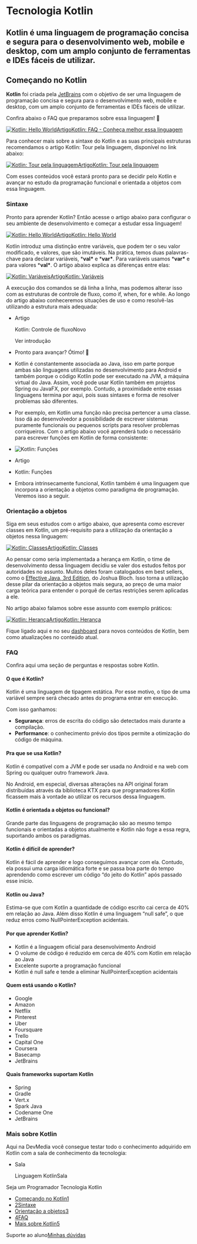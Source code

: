 # Tecnologia Kotlin

## Kotlin é uma linguagem de programação concisa e segura para o desenvolvimento web, mobile e desktop, com um amplo conjunto de ferramentas e IDEs fáceis de utilizar.



## Começando no Kotlin

**Kotlin** foi criada pela [JetBrains](https://kotlinlang.org/) com o objetivo de ser uma linguagem de programação concisa e segura para o desenvolvimento web, mobile e desktop, com um amplo conjunto de ferramentas e IDEs fáceis de utilizar.

Confira abaixo o FAQ que preparamos sobre essa linguagem! 🙌

[![Kotlin: Hello World](https://www.devmedia.com.br/imagens/articles/artigo-kotlin-hello-world-40670.png)ArtigoKotlin: FAQ - Conheça melhor essa linguagem](https://www.devmedia.com.br/kotlin-faq-conheca-melhor-essa-linguagem/40754)

Para conhecer mais sobre a sintaxe do Kotlin e as suas principais estruturas recomendamos o artigo Kotlin: Tour pela linguagem, disponível no link abaixo:

[![Kotlin: Tour pela linguagem](https://www.devmedia.com.br/arquivos/Artigos/40721/thumb_tour.png)ArtigoKotlin: Tour pela linguagem](https://www.devmedia.com.br/kotlin-tour-pela-linguagem/40721)

Com esses conteúdos você estará pronto para se decidir pelo Kotlin e avançar no estudo da programação funcional e orientada a objetos com essa linguagem.

### Sintaxe

Pronto para aprender Kotlin? Então acesse o artigo abaixo para configurar o seu ambiente de desenvolvimento e começar a estudar essa linguagem!

[![Kotlin: Hello World](https://www.devmedia.com.br/imagens/articles/artigo-kotlin-hello-world-40670.png)ArtigoKotlin: Hello World](https://www.devmedia.com.br/kotlin-hello-world/40670)

Kotlin introduz uma distinção entre variáveis, que podem ter o seu valor modificado, e valores, que são imutáveis. Na prática, temos duas palavras-chave para declarar variáveis, ***val\*** e ***var\***. Para variáveis usamos ***var\*** e para valores ***val\***. O artigo abaixo explica as diferenças entre elas:

[![Kotlin: Variáveis](https://www.devmedia.com.br/arquivos/Artigos/40721/thumb_variaveis.png)ArtigoKotlin: Variáveis](https://www.devmedia.com.br/kotlin-variaveis/40673)

A execução dos comandos se dá linha a linha, mas podemos alterar isso com as estruturas de controle de fluxo, como if, when, for e while. Ao longo do artigo abaixo conheceremos situações de uso e como resolvê-las utilizando a estrutura mais adequada:

- Artigo

  Kotlin: Controle de fluxoNovo

  Ver introdução

  

- Pronto para avançar? Ótimo! 🙌

- Kotlin é constantemente associada ao Java, isso em parte porque ambas são linguagens utilizadas no desenvolvimento para Android e também porque o código Kotlin pode ser executado na JVM, a máquina virtual do Java. Assim, você pode usar Kotlin também em projetos Spring ou JavaFX, por exemplo. Contudo, a proximidade entre essas linguagens termina por aqui, pois suas sintaxes e forma de resolver problemas são diferentes.

- Por exemplo, em Kotlin uma função não precisa pertencer a uma classe. Isso dá ao desenvolvedor a possibilidade de escrever sistemas puramente funcionais ou pequenos scripts para resolver problemas corriqueiros. Com o artigo abaixo você aprenderá tudo o necessário para escrever funções em Kotlin de forma consistente:

- ![Kotlin: Funções](https://www.devmedia.com.br/arquivos/Artigos/40721/thumb_funcoes.png)

- Artigo

- Kotlin: Funções

- Embora intrinsecamente funcional, Kotlin também é uma linguagem que incorpora a orientação a objetos como paradigma de programação. Veremos isso a seguir.

### Orientação a objetos

Siga em seus estudos com o artigo abaixo, que apresenta como escrever classes em Kotlin, um pré-requisito para a utilização da orientação a objetos nessa linguagem:

[![Kotlin: Classes](https://arquivo.devmedia.com.br/marketing/img/artigo-kotlin-classes-40345.png)ArtigoKotlin: Classes](https://www.devmedia.com.br/kotlin-classes/40345)

Ao pensar como seria implementada a herança em Kotlin, o time de desenvolvimento dessa linguagem decidiu se valer dos estudos feitos por autoridades no assunto. Muitos deles foram catalogados em best sellers, como o [Effective Java, 3rd Edition](https://www.oreilly.com/library/view/effective-java-3rd/9780134686097/), do Joshua Bloch. Isso torna a utilização desse pilar da orientação a objetos mais segura, ao preço de uma maior carga teórica para entender o porquê de certas restrições serem aplicadas a ele.

No artigo abaixo falamos sobre esse assunto com exemplo práticos:

[![Kotlin: Herança](https://arquivo.devmedia.com.br/marketing/img/artigo-kotlin-heranca-40346.png)ArtigoKotlin: Herança](https://www.devmedia.com.br/kotlin-heranca/40346)

Fique ligado aqui e no seu [dashboard](https://www.devmedia.com.br/) para novos conteúdos de Kotlin, bem como atualizações no conteúdo atual.

### FAQ

Confira aqui uma seção de perguntas e respostas sobre Kotlin.

#### O que é Kotlin?

Kotlin é uma linguagem de tipagem estática. Por esse motivo, o tipo de uma variável sempre será checado antes do programa entrar em execução.

Com isso ganhamos:

- **Segurança**: erros de escrita do código são detectados mais durante a compilação.
- **Performance**: o conhecimento prévio dos tipos permite a otimização do código de máquina.

#### Pra que se usa Kotlin?

Kotlin é compatível com a JVM e pode ser usada no Android e na web com Spring ou qualquer outro framework Java.

No Android, em especial, diversas alterações na API original foram distribuídas através da biblioteca KTX para que programadores Kotlin ficassem mais à vontade ao utilizar os recursos dessa linguagem.

#### Kotlin é orientada a objetos ou funcional?

Grande parte das linguagens de programação são ao mesmo tempo funcionais e orientadas a objetos atualmente e Kotlin não foge a essa regra, suportando ambos os paradigmas.

#### Kotlin é difícil de aprender?

Kotlin é fácil de aprender e logo conseguimos avançar com ela. Contudo, ela possui uma carga idiomática forte e se passa boa parte do tempo aprendendo como escrever um código “do jeito do Kotlin” após passado esse início.

#### Kotlin ou Java?

Estima-se que com Kotlin a quantidade de código escrito cai cerca de 40% em relação ao Java. Além disso Kotlin é uma linguagem “null safe”, o que reduz erros como NullPointerException acidentais.

#### Por que aprender Kotlin?

- Kotlin é a linguagem oficial para desenvolvimento Android
- O volume de código é reduzido em cerca de 40% com Kotlin em relação ao Java
- Excelente suporte a programação funcional
- Kotlin é null safe e tende a eliminar NullPointerException acidentais

#### Quem está usando o Kotlin?

- Google
- Amazon
- Netflix
- Pinterest
- Uber
- Foursquare
- Trello
- Capital One
- Coursera
- Basecamp
- JetBrains

#### Quais frameworks suportam Kotlin

- Spring
- Gradle
- Vert.x
- Spark Java
- Codename One
- JetBrains

### Mais sobre Kotlin

Aqui na DevMedia você consegue testar todo o conhecimento adquirido em Kotlin com a sala de conhecimento da tecnologia:

- Sala

  Linguagem KotlinSala

Seja um Programador Tecnologia Kotlin

- [Começando no Kotlin](https://www.devmedia.com.br/guia/linguagem-kotlin/40739#introducao)[1](https://www.devmedia.com.br/guia/linguagem-kotlin/40739#introducao)
- [2](https://www.devmedia.com.br/guia/linguagem-kotlin/40739#sintaxe)[Sintaxe](https://www.devmedia.com.br/guia/linguagem-kotlin/40739#sintaxe)
- [Orientação a objetos](https://www.devmedia.com.br/guia/linguagem-kotlin/40739#oo)[3](https://www.devmedia.com.br/guia/linguagem-kotlin/40739#oo)
- [4](https://www.devmedia.com.br/guia/linguagem-kotlin/40739#faq)[FAQ](https://www.devmedia.com.br/guia/linguagem-kotlin/40739#faq)
- [Mais sobre Kotlin](https://www.devmedia.com.br/guia/linguagem-kotlin/40739#mais)[5](https://www.devmedia.com.br/guia/linguagem-kotlin/40739#mais)

Suporte ao aluno[Minhas dúvidas](https://www.devmedia.com.br/notificacoes/?suporte)